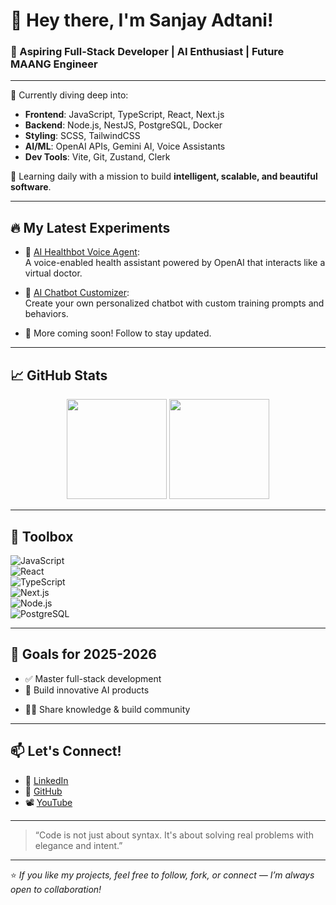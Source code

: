 # 👋 Hey there, I'm Sanjay Adtani!

### 🚀 Aspiring Full-Stack Developer | AI Enthusiast | Future MAANG Engineer

---

🌱 Currently diving deep into:
- **Frontend**: JavaScript, TypeScript, React, Next.js
- **Backend**: Node.js, NestJS, PostgreSQL, Docker
- **Styling**: SCSS, TailwindCSS
- **AI/ML**: OpenAI APIs, Gemini AI, Voice Assistants
- **Dev Tools**: Vite, Git, Zustand, Clerk

🧠 Learning daily with a mission to build **intelligent, scalable, and beautiful software**.

---

## 🔥 My Latest Experiments

- 🤖 [AI Healthbot Voice Agent](https://github.com/sanjay-adtani/ai-healthbot-voice-agent):  
  A voice-enabled health assistant powered by OpenAI that interacts like a virtual doctor.

- 💬 [AI Chatbot Customizer](https://github.com/sanjay-adtani/ai-chatbot):  
  Create your own personalized chatbot with custom training prompts and behaviors.

- 📲 More coming soon! Follow to stay updated.

---

## 📈 GitHub Stats

<p align="center">
  <img src="https://github-readme-stats.vercel.app/api?username=sanjay-adtani&show_icons=true&theme=radical" height="160" />
  <img src="https://github-readme-stats.vercel.app/api/top-langs/?username=sanjay-adtani&layout=compact&theme=radical" height="160" />
</p>

---

## 🧰 Toolbox

![JavaScript](https://img.shields.io/badge/JavaScript-F7DF1E?logo=javascript&logoColor=000)  
![React](https://img.shields.io/badge/React-20232A?logo=react&logoColor=61DAFB)  
![TypeScript](https://img.shields.io/badge/TypeScript-007ACC?logo=typescript&logoColor=fff)  
![Next.js](https://img.shields.io/badge/Next.js-000000?logo=next.js&logoColor=fff)  
![Node.js](https://img.shields.io/badge/Node.js-339933?logo=node.js&logoColor=fff)  
![PostgreSQL](https://img.shields.io/badge/PostgreSQL-336791?logo=postgresql&logoColor=fff)  
<!-- ![Docker](https://img.shields.io/badge/Docker-2496ED?logo=docker&logoColor=fff) -->

---

## 📌 Goals for 2025-2026

- ✅ Master full-stack development
- 🔬 Build innovative AI products
<!--- 🌐 Contribute to open-source regularly
 - 💼 Land a role at a **MAANG** company -->
- 🧑‍🏫 Share knowledge & build community

---

## 📫 Let's Connect!

- 💼 [LinkedIn](https://www.linkedin.com/in/sanjayadtani/)
- 🧠 [GitHub](https://github.com/sanjay-adtani)
- 📽️ [YouTube](https://www.youtube.com/@sanjayadtani)

---

> “Code is not just about syntax. It's about solving real problems with elegance and intent.”

---

⭐️ _If you like my projects, feel free to follow, fork, or connect — I’m always open to collaboration!_
